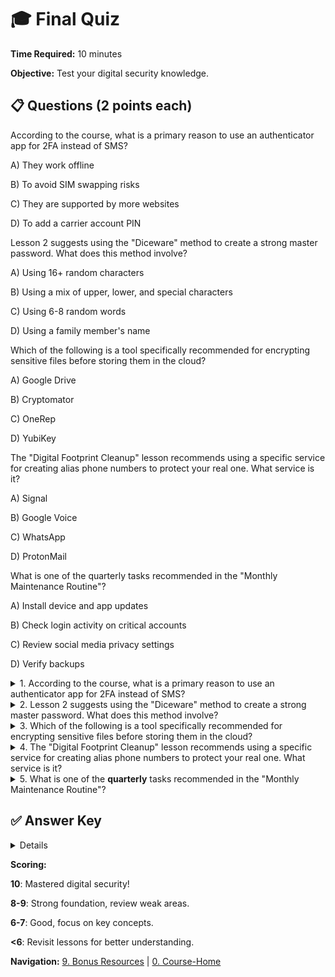 # 🎓 Final Quiz

**Time Required:** 10 minutes

**Objective:** Test your digital security knowledge.

## 📋 Questions (2 points each)

According to the course, what is a primary reason to use an authenticator app for 2FA instead of SMS?

A) They work offline

B) To avoid SIM swapping risks

C) They are supported by more websites

D) To add a carrier account PIN

Lesson 2 suggests using the "Diceware" method to create a strong master password. What does this method involve?

A) Using 16+ random characters

B) Using a mix of upper, lower, and special characters

C) Using 6-8 random words

D) Using a family member's name

Which of the following is a tool specifically recommended for encrypting sensitive files before storing them in the cloud?

A) Google Drive

B) Cryptomator

C) OneRep

D) YubiKey

The "Digital Footprint Cleanup" lesson recommends using a specific service for creating alias phone numbers to protect your real one. What service is it?

A) Signal

B) Google Voice

C) WhatsApp

D) ProtonMail

What is one of the quarterly tasks recommended in the "Monthly Maintenance Routine"?

A) Install device and app updates

B) Check login activity on critical accounts

C) Review social media privacy settings

D) Verify backups

<details>
  <summary> 1. According to the course, what is a primary reason to use an authenticator app for 2FA instead of SMS?</summary>
  
  <p><b> Answer: B) To avoid SIM swapping risks.</b> The course specifically warns that SMS is vulnerable to SIM swapping attacks, making authenticator apps a more secure choice.</p>
</details>

<details>
  <summary> 2. Lesson 2 suggests using the "Diceware" method to create a strong master password. What does this method involve?</summary>
  
  <p><b> Answer: C) Using 6-8 random words.</b> The lesson recommends this method for creating a master password that is both memorable and highly secure.</p>
</details>

<details>
  <summary> 3. Which of the following is a tool specifically recommended for encrypting sensitive files before storing them in the cloud?</summary>
  
  <p><b> Answer: B) Cryptomator.</b> Cryptomator and VeraCrypt are mentioned as tools for encrypting files, adding a crucial layer of security to your cloud storage.</p>
</details>

<details>
  <summary> 4. The "Digital Footprint Cleanup" lesson recommends using a specific service for creating alias phone numbers to protect your real one. What service is it?</summary>
  
  <p><b> Answer: B) Google Voice.</b> The course suggests using Google Voice for any public-facing numbers to keep your personal phone number private.</p>
</details>

<details>
  <summary> 5. What is one of the <b>quarterly</b> tasks recommended in the "Monthly Maintenance Routine"?</summary>
  
  <p><b> Answer: C) Review social media privacy settings.</b> The routine distinguishes between monthly tasks (like updates) and deeper quarterly tasks like auditing passwords and privacy settings.</p>
</details>

## ✅ Answer Key

<details>
1 = B, 
2 = C, 
3 = B, 
4 = B, 
5 = C
</details>

**Scoring:**

**10**: Mastered digital security!

**8-9**: Strong foundation, review weak areas.

**6-7**: Good, focus on key concepts.

**<6**: Revisit lessons for better understanding.

**Navigation:** [9. Bonus Resources](9-bonus-resources.html) | [0. Course-Home](index.html)

